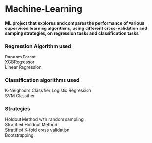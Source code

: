 # Machine-Learning

#### ML project that explores and compares the performance of various supervised learning algorithms, using different cross-validation and samping strategies, on regression tasks and classification tasks

### Regression Algorithm used
Random Forest<br/>
XGBRegressor<br/>
Linear Regression<br/>

### Classification algorithms used

K-Neighbors Classifier
Logistic Regression<br/>
SVM Classifier<br/>

### Strategies

Holdout Method with random sampling <br/>
Stratified Holdout Method<br/>
Stratified K-fold cross validation<br/>
Bootstrapping<br/>


